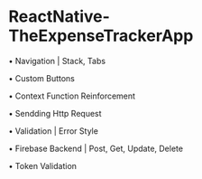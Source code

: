 # ReactNative-TheExpenseTrackerApp


• Navigation | Stack, Tabs

• Custom Buttons

• Context Function Reinforcement

• Sendding Http Request

• Validation | Error Style

• Firebase Backend | Post, Get, Update, Delete

• Token Validation
